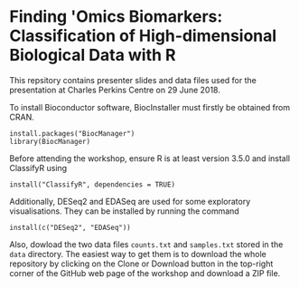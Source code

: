 # Finding 'Omics Biomarkers: Classification of High-dimensional Biological Data with R

This repsitory contains presenter slides and data files used for the presentation at Charles Perkins Centre on 29 June 2018.

To install Bioconductor software, BiocInstaller must firstly be obtained from CRAN.

```
install.packages("BiocManager")
library(BiocManager)
```

Before attending the workshop, ensure R is at least version 3.5.0 and install ClassifyR using

```
install("ClassifyR", dependencies = TRUE)
```

Additionally, DESeq2 and EDASeq are used for some exploratory visualisations. They can be installed by running the command

```
install(c("DESeq2", "EDASeq"))
```

Also, dowload the two data files `counts.txt` and `samples.txt` stored in the `data` directory. The easiest way to get them is to download the whole repository by clicking on the Clone or Download button in the top-right corner of the GitHub web page of the workshop and download a ZIP file.

